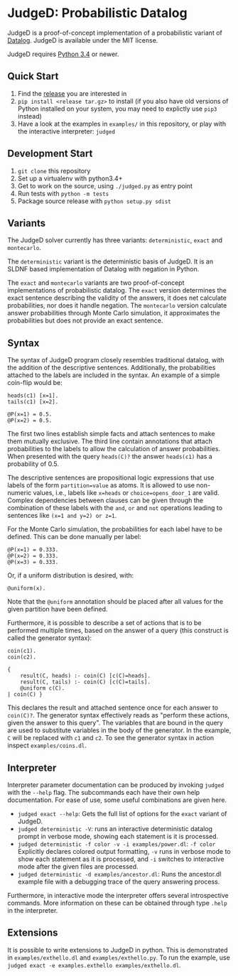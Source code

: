 JudgeD: Probabilistic Datalog
=============================

JudgeD is a proof-of-concept implementation of a probabilistic variant of
[Datalog](https://en.wikipedia.org/wiki/Datalog). JudgeD is available under the
MIT license.

JudgeD requires [Python 3.4](https://www.python.org/) or newer.


Quick Start
-----------

  1. Find the [release](https://github.com/utdb/judged/releases) you are interested in
  2. `pip install <release tar.gz>` to install (if you also have old
     versions of Python installed on your system, you may need to explictly
     use `pip3` instead)
  3. Have a look at the examples in `examples/` in this repository, or play
     with the interactive interpreter: `judged`


Development Start
-----------------

  1. `git clone` this repository
  2. Set up a virtualenv with python3.4+
  3. Get to work on the source, using `./judged.py` as entry point
  4. Run tests with `python -m tests`
  5. Package source release with `python setup.py sdist`


Variants
--------

The JudgeD solver currently has three variants: `deterministic`, `exact` and
`montecarlo`.

The `deterministic` variant is the deterministic basis of JudgeD. It is an SLDNF
based implementation of Datalog with negation in Python.

The `exact` and `montecarlo` variants are two proof-of-concept implementations
of probabilistic datalog. The `exact` version determines the exact sentence
describing the validity of the answers, it does net calculate probabilities, nor
does it handle negation. The `montecarlo` version calculate answer probabilities
through Monte Carlo simulation, it approximates the probabilities but does not
provide an exact sentence.


Syntax
------

The syntax of JudgeD program closely resembles traditional datalog, with the
addition of the descriptive sentences. Additionally, the probabilities attached
to the labels are included in the syntax. An example of a simple coin-flip
would be:

    heads(c1) [x=1].
    tails(c1) [x=2].

    @P(x=1) = 0.5.
    @P(x=2) = 0.5.

The first two lines establish simple facts and attach sentences to make them
mutually exclusive. The third line contain annotations that attach
probabilities to the labels to allow the calculation of answer probabilities.
When presented with the query `heads(C)?` the answer `heads(c1)` has a
probability of 0.5.

The descriptive sentences are propositional logic expressions that use labels
of the form `partition=value` as atoms. It is allowed to use non-numeric
values, i.e., labels like `x=heads` or `choice=opens_door_1` are valid. Complex
dependencies between clauses can be given through the combination of these
labels with the `and`, `or` and `not` operations leading to sentences like
`(x=1 and y=2) or z=1`.

For the Monte Carlo simulation, the probabilities for each label have to be
defined. This can be done manually per label:

    @P(x=1) = 0.333.
    @P(x=2) = 0.333.
    @P(x=3) = 0.333.

Or, if a uniform distribution is desired, with:

    @uniform(x).

Note that the `@uniform` annotation should be placed after all values for the
given partition have been defined.

Furthermore, it is possible to describe a set of actions that is to be performed
multiple times, based on the answer of a query (this construct is called the generator
syntax):

    coin(c1).
    coin(c2).

    {
        result(C, heads) :- coin(C) [c(C)=heads].
        result(C, tails) :- coin(C) [c(C)=tails].
        @uniform c(C).
    | coin(C) }

This declares the result and attached sentence once for each answer to `coin(C)?`. The
generator syntax effectively reads as "perform these actions, given the answer to this
query". The variables that are bound in the query are used to substitute variables in
the body of the generator. In the example, `C` will be replaced with `c1` and `c2`. To
see the generator syntax in action inspect `examples/coins.dl`.

Interpreter
-----------

Interpreter parameter documentation can be produced by invoking `judged`
with the `--help` flag. The subcommands each have their own help documentation.
For ease of use, some useful combinations are given here.

  - `judged exact --help`: Gets the full list of options for the `exact`
    variant of JudgeD.
  - `judged deterministic -V`: runs an interactive deterministic datalog
     prompt in verbose mode, showing each statement is it is processed.
  - `judged deterministic -f color -v -i examples/power.dl`: `-f color`
    Explicitly declares colored output formatting, `-v` runs in verbose mode to show
    each statement as it is processed, and `-i` switches to interactive mode after
    the given files are processed.
  - `judged deterministic -d examples/ancestor.dl`: Runs the ancestor.dl
    example file with a debugging trace of the query answering process.

Furthermore, in interactive mode the interpreter offers several introspective
commands. More information on these can be obtained through type `.help` in the
interpreter.


Extensions
----------

It is possible to write extensions to JudgeD in python. This is demonstrated in
`examples/exthello.dl` and `examples/exthello.py`. To run the example, use
`judged exact -e examples.exthello examples/exthello.dl`.
